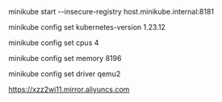 minikube start --insecure-registry host.minikube.internal:8181

minikube config set kubernetes-version 1.23.12

minikube config set cpus 4

minikube config set memory 8196

minikube config set driver qemu2

https://xzz2wi11.mirror.aliyuncs.com
